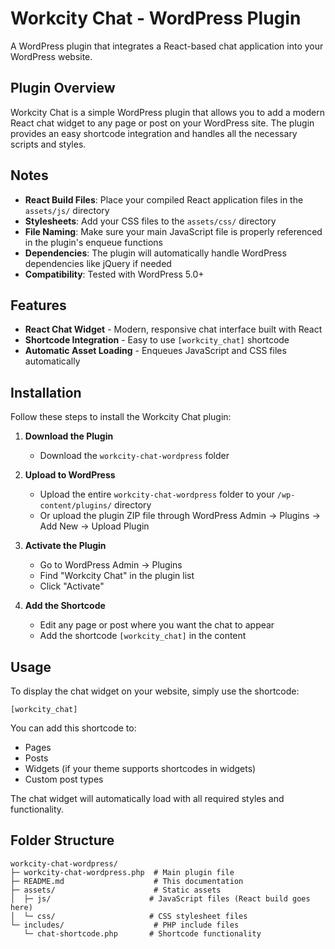 # Workcity Chat - WordPress Plugin

A WordPress plugin that integrates a React-based chat application into your WordPress website.

## Plugin Overview

Workcity Chat is a simple WordPress plugin that allows you to add a modern React chat widget to any page or post on your WordPress site. The plugin provides an easy shortcode integration and handles all the necessary scripts and styles.

## Notes

- **React Build Files**: Place your compiled React application files in the `assets/js/` directory
- **Stylesheets**: Add your CSS files to the `assets/css/` directory
- **File Naming**: Make sure your main JavaScript file is properly referenced in the plugin's enqueue functions
- **Dependencies**: The plugin will automatically handle WordPress dependencies like jQuery if needed
- **Compatibility**: Tested with WordPress 5.0+

## Features

- **React Chat Widget** - Modern, responsive chat interface built with React
- **Shortcode Integration** - Easy to use `[workcity_chat]` shortcode
- **Automatic Asset Loading** - Enqueues JavaScript and CSS files automatically

## Installation

Follow these steps to install the Workcity Chat plugin:

1. **Download the Plugin**

   - Download the `workcity-chat-wordpress` folder

2. **Upload to WordPress**

   - Upload the entire `workcity-chat-wordpress` folder to your `/wp-content/plugins/` directory
   - Or upload the plugin ZIP file through WordPress Admin → Plugins → Add New → Upload Plugin

3. **Activate the Plugin**

   - Go to WordPress Admin → Plugins
   - Find "Workcity Chat" in the plugin list
   - Click "Activate"

4. **Add the Shortcode**
   - Edit any page or post where you want the chat to appear
   - Add the shortcode `[workcity_chat]` in the content

## Usage

To display the chat widget on your website, simply use the shortcode:

```
[workcity_chat]
```

You can add this shortcode to:

- Pages
- Posts
- Widgets (if your theme supports shortcodes in widgets)
- Custom post types

The chat widget will automatically load with all required styles and functionality.

## Folder Structure

```
workcity-chat-wordpress/
├─ workcity-chat-wordpress.php  # Main plugin file
├─ README.md                    # This documentation
├─ assets/                      # Static assets
│  ├─ js/                      # JavaScript files (React build goes here)
│  └─ css/                     # CSS stylesheet files
└─ includes/                    # PHP include files
   └─ chat-shortcode.php       # Shortcode functionality
```
